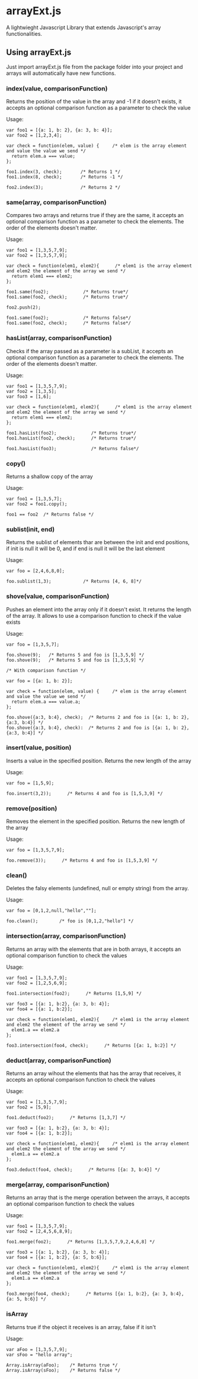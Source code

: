arrayExt.js
===========

A lightwieght Javascript Library that extends Javascript's array functionalities.

## Using arrayExt.js

Just import arrayExt.js file from the package folder into your project and arrays will automatically have new functions.

### index(value, comparisonFunction)
Returns the position of the value in the array and -1 if it doesn't exists, it accepts an optional comparison function as a parameter to check the value

Usage:

    var foo1 = [{a: 1, b: 2}, {a: 3, b: 4}];
    var foo2 = [1,2,3,4];
    
    var check = function(elem, value) {     /* elem is the array element and value the value we send */
      return elem.a === value;
    };
    
    foo1.index(3, check);       /* Returns 1 */
    foo1.index(8, check);       /* Returns -1 */
    
    foo2.index(3);              /* Returns 2 */
    
### same(array, comparisonFunction)
Compares two arrays and returns true if they are the same, it accepts an optional comparison function as a parameter to check the elements.
The order of the elements doesn't matter.

Usage:

    var foo1 = [1,3,5,7,9];
    var foo2 = [1,3,5,7,9];
    
    var check = function(elem1, elem2){      /* elem1 is the array element and elem2 the element of the array we send */
      return elem1 === elem2;
    };
    
    foo1.same(foo2);             /* Returns true*/
    foo1.same(foo2, check);      /* Returns true*/
    
    foo2.push(2);
    
    foo1.same(foo2);             /* Returns false*/
    foo1.same(foo2, check);      /* Returns false*/
    

### hasList(array, comparisonFunction)
Checks if the array passed as a parameter is a subList, it accepts an optional comparison function as a parameter to check the elements.
The order of the elements doesn't matter.

Usage:

    var foo1 = [1,3,5,7,9];
    var foo2 = [1,3,5];
    var foo3 = [1,6];
    
    var check = function(elem1, elem2){      /* elem1 is the array element and elem2 the element of the array we send */
      return elem1 === elem2;
    };
    
    foo1.hasList(foo2);             /* Returns true*/
    foo1.hasList(foo2, check);      /* Returns true*/
    
    foo1.hasList(foo3);             /* Returns false*/

### copy()
Returns a shallow copy of the array

Usage:

    var foo1 = [1,3,5,7];
    var foo2 = foo1.copy();
    
    foo1 == foo2  /* Returns false */
    
### sublist(init, end)
Returns the sublist of elements thar are between the init and end positions, if init is null it will be 0, and if end is null it will be the last element

Usage:

    var foo = [2,4,6,8,0];
    
    foo.sublist(1,3);            /* Returns [4, 6, 8]*/

### shove(value, comparisonFunction)
Pushes an element into the array only if it doesn't exist. It returns the length of the array. It allows to use a comparison function to check if the value exists

Usage:

    var foo = [1,3,5,7];
    
    foo.shove(9);   /* Returns 5 and foo is [1,3,5,9] */
    foo.shove(9);   /* Returns 5 and foo is [1,3,5,9] */
    
    /* With comparison function */
    
    var foo = [{a: 1, b: 2}];
    
    var check = function(elem, value) {     /* elem is the array element and value the value we send */
      return elem.a === value.a;
    };
    
    foo.shove({a:3, b:4}, check);  /* Returns 2 and foo is [{a: 1, b: 2}, {a:3, b:4}] */
    foo.shove({a:3, b:4}, check):  /* Returns 2 and foo is [{a: 1, b: 2}, {a:3, b:4}] */

### insert(value, position)
Inserts a value in the specified position. Returns the new length of the array

Usage:

    var foo = [1,5,9];
    
    foo.insert(3,2));      /* Returns 4 and foo is [1,5,3,9] */
    
    
### remove(position)
Removes the element in the specified position. Returns the new length of the array

Usage:

    var foo = [1,3,5,7,9];
    
    foo.remove(3));      /* Returns 4 and foo is [1,5,3,9] */

### clean()
Deletes the falsy elements (undefined, null or empty string) from the array.

Usage:

    var foo = [0,1,2,null,"hello",""];
    
    foo.clean();        /* foo is [0,1,2,"hello"] */

### intersection(array, comparisonFunction)
Returns an array with the elements that are in both arrays, it accepts an optional comparison function to check the values

Usage:

    var foo1 = [1,3,5,7,9];
    var foo2 = [1,2,5,6,9];
    
    foo1.intersection(foo2);      /* Returns [1,5,9] */
    
    var foo3 = [{a: 1, b:2}, {a: 3, b: 4}];
    var foo4 = [{a: 1, b:2}];
    
    var check = function(elem1, elem2){     /* elem1 is the array element and elem2 the element of the array we send */
      elem1.a == elem2.a
    };
    
    foo3.intersection(foo4, check);      /* Returns [{a: 1, b:2}] */

### deduct(array, comparisonFunction)
Returns an array wihout the elements that has the array that receives, it accepts an optional comparison function to check the values

Usage:

    var foo1 = [1,3,5,7,9];
    var foo2 = [5,9];
    
    foo1.deduct(foo2);      /* Returns [1,3,7] */
    
    var foo3 = [{a: 1, b:2}, {a: 3, b: 4}];
    var foo4 = [{a: 1, b:2}];
    
    var check = function(elem1, elem2){     /* elem1 is the array element and elem2 the element of the array we send */
      elem1.a == elem2.a
    };
    
    foo3.deduct(foo4, check);      /* Returns [{a: 3, b:4}] */

### merge(array, comparisonFunction)
Returns an array that is the merge operation between the arrays, it accepts an optional comparison function to check the values

Usage:

    var foo1 = [1,3,5,7,9];
    var foo2 = [2,4,5,6,8,9];
    
    foo1.merge(foo2);      /* Returns [1,3,5,7,9,2,4,6,8] */
    
    var foo3 = [{a: 1, b:2}, {a: 3, b: 4}];
    var foo4 = [{a: 1, b:2}, {a: 5, b:6}];
    
    var check = function(elem1, elem2){     /* elem1 is the array element and elem2 the element of the array we send */
      elem1.a == elem2.a
    };
    
    foo3.merge(foo4, check);      /* Returns [{a: 1, b:2}, {a: 3, b:4}, {a: 5, b:6}] */

### isArray
Returns true if the object it receives is an array, false if it isn't

Usage:

    var aFoo = [1,3,5,7,9];
    var sFoo = "hello array";
    
    Array.isArray(aFoo);    /* Returns true */
    Array.isArray(sFoo);    /* Returns false */
